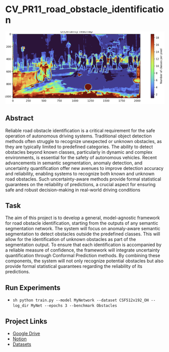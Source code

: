 # CV_PR11_road_obstacle_identification


![headmap](./imgs/f1.png)
## Abstract

Reliable road obstacle identification is a critical requirement for the safe operation of autonomous driving systems. Traditional object detection methods often struggle to recognize unexpected or unknown obstacles, as they are typically limited to predefined categories. The ability to detect obstacles beyond known classes, particularly in dynamic and complex environments, is essential for the safety of autonomous vehicles. Recent advancements in semantic segmentation, anomaly detection, and uncertainty quantification offer new avenues to improve detection accuracy and reliability, enabling systems to recognize both known and unknown road obstacles. Such uncertainty-aware methods provide formal statistical guarantees on the reliability of predictions, a crucial aspect for ensuring safe and robust decision-making in real-world driving conditions

## Task

The aim of this project is to develop a general, model-agnostic framework for road obstacle identification, starting from the outputs of any semantic segmentation network. The system will focus on anomaly-aware semantic segmentation to detect obstacles outside the predefined classes. This will allow for the identification of unknown obstacles as part of the segmentation output. To ensure that each identification is accompanied by a reliable measure of confidence, the framework will integrate uncertainty quantification through Conformal Prediction methods. By combining these components, the system will not only recognize potential obstacles but also provide formal statistical guarantees regarding the reliability of its predictions.


## Run Experiments

*   ```sh python train.py --model MyNetwork --dataset CSF512x192_OH --log_dir MyNet --epochs 3 --benchmark Obstacles```

## Project Links

* [Google Drive](https://drive.google.com/drive/folders/1v5ReEkvZz2Ztikob-fOPOXxqr4hAw8c5?usp=sharing)
* [Notion](https://www.notion.so/PR11-Uncertainty-Aware-Road-Obstacle-Identification-1ed162539edf80dd917dd24f1e090800?pvs=4)
* [Datasets](https://www.kaggle.com/datasets/shuvoalok/cityscapes)
